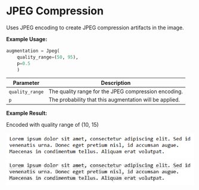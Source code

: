 # JPEG Compression

Uses JPEG encoding to create JPEG compression artifacts in the image.

**Example Usage:**

```python
augmentation = Jpeg(
	quality_range=(50, 95),
	p=0.5
    )
```

| Parameter | Description |
|---|---|
| `quality_range` | The quality range for the JPEG compression encoding. |
| `p` | The probability that this augmentation will be applied. |

**Example Result:**

Encoded with quality range of (10, 15)

![JPEG Compression Before](images/Augmentations/JPEGCompressionBefore.png)
![JPEG Compression After](images/Augmentations/JPEGCompression.png)
